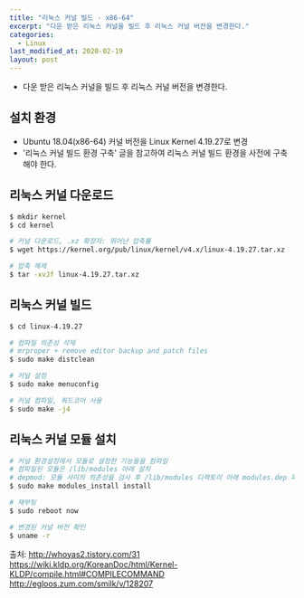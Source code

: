 ```yaml
---
title: "리눅스 커널 빌드 - x86-64"
excerpt: "다운 받은 리눅스 커널을 빌드 후 리눅스 커널 버전을 변경한다."
categories:
  - Linux
last_modified_at: 2020-02-19
layout: post
---
```

- 다운 받은 리눅스 커널을 빌드 후 리눅스 커널 버전을 변경한다.



## 설치 환경
- Ubuntu 18.04(x86-64) 커널 버전을 Linux Kernel 4.19.27로 변경
- '리눅스 커널 빌드 환경 구축' 글을 참고하여 리눅스 커널 빌드 환경을 사전에 구축해야 한다.



## 리눅스 커널 다운로드
```bash
$ mkdir kernel
$ cd kernel

# 커널 다운로드, .xz 확장자: 뛰어난 압축률
$ wget https://kernel.org/pub/linux/kernel/v4.x/linux-4.19.27.tar.xz

# 압축 해제
$ tar -xvJf linux-4.19.27.tar.xz
```



## 리눅스 커널 빌드
```bash
$ cd linux-4.19.27

# 컴파일 의존성 삭제
# mrproper + remove editor backup and patch files
$ sudo make distclean

# 커널 설정
$ sudo make menuconfig

# 커널 컴파일, 쿼드코어 사용
$ sudo make -j4
```



## 리눅스 커널 모듈 설치
```bash
# 커널 환경설정에서 모듈로 설정한 기능들을 컴파일
# 컴파일된 모듈은 /lib/modules 아래 설치
# depmod: 모듈 사이의 의존성을 검사 후 /lib/modules 디렉토리 아래 modules.dep 파일 생성 후 설치
$ sudo make modules_install install

# 재부팅
$ sudo reboot now

# 변경된 커널 버전 확인
$ uname -r
```

출처: <http://whoyas2.tistory.com/31><br>
<https://wiki.kldp.org/KoreanDoc/html/Kernel-KLDP/compile.html#COMPILECOMMAND><br>
<http://egloos.zum.com/smilk/v/128207>
